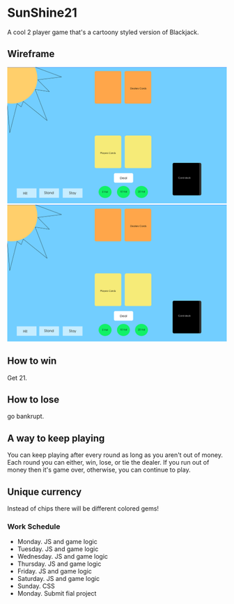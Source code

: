 # SunShine21
A cool 2 player game that's a cartoony styled version of Blackjack.

## Wireframe
![Wireframe 1](https://github.com/SunShineOneX/SunShine21/blob/master/Wireframe-2.png?raw=true)
![Wireframe 2](https://github.com/SunShineOneX/SunShine21/blob/master/Wireframe-2.png?raw=true)

## How to win
Get 21.

## How to lose
go bankrupt.

## A way to keep playing
You can keep playing after every round as long as you aren't out of money.
Each round you can either, win, lose, or tie the dealer.
If you run out of money then it's game over, otherwise, you can continue to play.

## Unique currency
Instead of chips there will be different colored gems!

### Work Schedule

- Monday. JS and game logic
- Tuesday. JS and game logic
- Wednesday. JS and game logic
- Thursday. JS and game logic
- Friday. JS and game logic
- Saturday. JS and game logic
- Sunday. CSS
- Monday. Submit fial project
